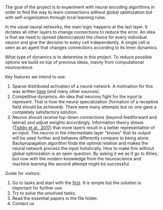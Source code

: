The goal of the project is to experiment with neural encoding algorithms in order to find the way to learn connections without global optimization but with self-organization through local learning rules. 

In the usual neural networks, the main logic happens at the last layer. It dictates all other layers to change connections to reduce the error. An idea is that we need to spread (democratize) the choice for every individual neuron and give the decision to every cell independently. 
A single cell is seen as an agent that changes connections according to its inner dynamics.  

What type of dynamics is to determine in this project. 
To reduce possible options we build on top of previous ideas, mainly from computational neuroscience. 

Key features we intend to use:
1. Sparse distributed activation of a neural network. A motivation for this was written [here][1] (and many other sources). 
2. Competitive dynamics. An idea that neurons fight for the input to represent. That is how the neural specialization (formation of a receptive field should be achieved). There were many attempts but no one gave a completely satisfactory solution.
3. Neuron should receive top-down connections (beyond feedforward and lateral) and adjust weights accordingly. Information theory shows ([Tishby et al., 2017](https://arxiv.org/abs/1703.00810)) that more layers result in a better representation of an input. The neuron in the intermediate layer "knows" that its output will be used further and behaves differently compare to being alone. Backpropagation algorithm finds the optimal relation and makes the neural network process the input holistically. How to make this without global optimization is an open question. By asking it we as if go to 60ies, but now with the modern knowledge from the neuroscience and machine learning the second attempt might be successful.   

Guide for visitors:
1. Go to tasks and start with the [first][2]. It is simple but the solution is important for further use.
2. Try to solve the unsolved tasks. 
3. Read the essential papers in the file folder.
4. Contact us


  [1]: https://arxiv.org/abs/1503.07469
  [2]: https://osf.io/vxeah/

